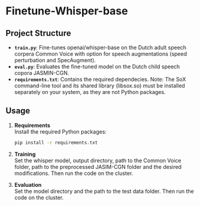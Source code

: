 # Finetune-Whisper-base

## Project Structure
- **`train.py`**: Fine-tunes openai/whisper-base on the Dutch adult speech corpera Common Voice with option for speech augmentations (speed perturbation and SpecAugment).
- **`eval.py`**: Evaluates the fine-tuned model on the Dutch child speech copora JASMIN-CGN.
- **`requirements.txt`**: Contains the required dependecies. Note: The SoX command-line tool and its shared library (libsox.so) must be installed separately on your system, as they are not Python packages.



## Usage
1. **Requirements**  
   Install the required Python packages:

   ```bash
   pip install -r requirements.txt
3. **Training**  
  Set the whisper model, output directory, path to the Common Voice folder, path to the preprocessed JASIM-CGN folder and the desired modifications. Then run the code on the cluster.
4. **Evaluation**  
   Set the model directory and the path to the test data folder. Then run the code on the cluster.

   
